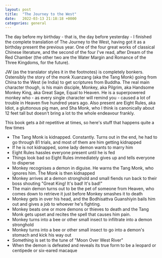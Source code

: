 ```yaml
---
layout: post
title:  "The Journey to the West"
date:   2022-03-13 21:18:18 +0000
categories: general
---
```


The day before my birthday - that is, the day before yesterday - I finished the complete translation of The Journey to the West, having got it as a birthday present the previous year. One of the four great works of classical Chinese literature, and the second of the four I've read, after Dream of the Red Chamber (the other two are the Water Margin and Romance of the Three Kingdoms, for the future). 

JW (as the translator styles it in the footnotes) is completely bonkers. Ostensibly the story of the monk Xuanzang (aka the Tang Monk) going from China to the West (ie India) to get scriptures from Buddha. The real main character though, is his main disciple, Monkey, aka Pilgrim, aka Handsome Monkey King, aka Great Sage, Equal to Heaven. He is a superpowered monkey who - as every single character will remind you - caused a lot of trouble in Heaven five hundred years ago. Also present are Eight Rules, aka Idiot, a gluttonous pig man, and Sha Monk, who I think is canonically about 12 feet tall but doesn't bring a lot to the whole endeavour frankly.

This book gets a _bit_ repetitive at times, so here's stuff that happens quite a few times

- The Tang Monk is kidnapped. Constantly. Turns out in the end, he had to go through 81 trials, and most of them are him getting kidnapped
- If he is not kidnapped, some lady demon wants to marry him
- Eight Rules hassles everyone present until he is fed
- Things look bad so Eight Rules immediately gives up and tells everyone to disperse
- Monkey recognises a demon in diguise. He warns the Tang Monk, who ignores him. The Monk is then kidnapped
- Monkey arrives at a demon stronghold and small fiends run back to their boss shouting "Great King! It's bad! It's bad!"
- The main demon turns out to be the pet of someone from Heaven, who comes down to retrieve it just before Monkey smashes it to death
- Monkey gets in over his head, and the Bodhisattva Guanshiyin bails him out and gives a job to whoever he's fighting. 
- Monkey beats one or more demons or thieves to death and the Tang Monk gets upset and recites the spell that causes him pain.
- Monkey turns into a bee or other small insect to infiltrate into a demon stronghold
- Monkey turns into a bee or other small insect to go into a demon's stomach and kick his way out
- Something is set to the tune of "Moon Over West River"
- When the demon is defeated and reveals its true form to be a leopard or centipede or six-eared macaque